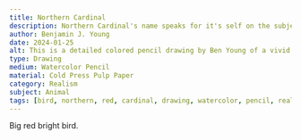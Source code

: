 ```yaml
---
title: Northern Cardinal
description: Northern Cardinal's name speaks for it's self on the subject of what this watercolor pencil drawing is. A bird who's brightly colored beauty I am fond of, but who's attitude contridicts that charm.
author: Benjamin J. Young
date: 2024-01-25
alt: This is a detailed colored pencil drawing by Ben Young of a vivid red cardinal perched on a snowy branch.
type: Drawing
medium: Watercolor Pencil
material: Cold Press Pulp Paper
category: Realism
subject: Animal
tags: [bird, northern, red, cardinal, drawing, watercolor, pencil, realism, animal]
---
```


Big red bright bird.